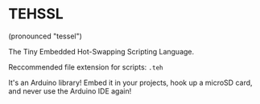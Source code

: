 # TEHSSL

(pronounced "tessel")

The Tiny Embedded Hot-Swapping Scripting Language.

Reccommended file extension for scripts: `.teh`

It's an Arduino library! Embed it in your projects, hook up a microSD card, and never use the Arduino IDE again!
